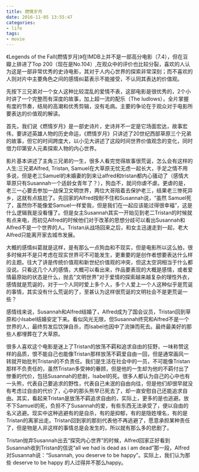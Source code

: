 ```yaml
---
title: 燃情岁月
date: 2016-11-05 13:55:47
categories:
- life
tags:
- movie
---
```


《Legends of the Fall(燃情岁月)》在IMDB上并不是一部高分电影（7.4），但在豆瓣上排进了Top 200（现在是No.104）,在观众中的评价也比较分裂，喜欢的人认为这是一部非常优秀的史诗电影，其对于人内心世界的探索非常深刻；而不喜欢的人则对片中主要角色之间的感情纠葛表示不能接受，不认同其表达的价值观。

先按下三兄弟对一个女人这种比较混乱的爱情不表，这部电影是很优秀的，2个小时讲了一个完整而有深度的故事，加上超一流的配乐（The ludlows），全片掌握有度的节奏，结局的高潮和优秀剪辑，没有毛病。主要的争论在于观众对于电影所要表达的价值观的解读。

首先，我们说《燃情岁月》是一部史诗片，史诗并不一定是它场面宏达，故事宏伟，要讲述英雄人物的历史命运，《燃情岁月》只讲述了20世纪西部草原三个兄弟的故事，但它的时间跨度大，以小见大讲述了这段时间世界价值观念的变化，同时借力印第安人元素探索人物的内心世界。

影片基本讲述了主角三兄弟的一生，很多人看完觉得故事很荒诞，怎么会有这样的人生:三兄弟Alfred, Tristan, Samuel在大草原无忧无虑一起长大，手足之情不用多说，但是老三Samuel的未婚妻的到来让alfred和tristan都内心骚动了（感情大草原只有Susannah一个适龄女青年了？），狗血不，就问你虐不虐。更虐的是，老三一心要去参加一战保卫文明世界，两位大哥陪着去保护老三，结果老三惨死异乡，这就有点尴尬了。先回家的Alfred按耐不住和Susannah说，“虽然 Samuel死了，虽然你不能像爱Samuel一样爱我，但是我们在一起应该能过得很幸福”，这是什么逻辑我是没看懂了。但是女主Susannah其实一开始见到老二Tristan的时候就有点来电，而初见Alfred的时候他们对于改革的思想分歧可以看出Susannah和Alfred不是一个世界的人。Tristan从战场回来之后，和女主迅速走到一起，老大Alfred只能离开家去城市发展。

大概的感情纠葛就是这样，是有那么一点狗血和不现实，但是电影所以这么拍，很多时候并不是只考虑在现实世界可不可能发生，更重要的是创作者想要表达什么样的主题。往大了讲是传统价值观和新世纪价值观的冲突，但这太空洞相当于什么都没说。只看这几个人的感情，大概可以看出来，作品要表现的大概是感情，或者爱情最原始的状态是什么，抛去"文明世界"对于爱情的探索越来越复杂的理性外衣，感情就是荒诞的，对于一个人同时爱上多个人，多个人爱上一个人这种似乎是荒诞的事情，其实没有什么荒诞的了，至甚认为这样很荒诞的文明社会不是更荒诞一些？

感情线来说，Susannah和Alfred结婚了，Alfred成为了国会议员，Tristan回到草原和小Isabel结婚安定下来。看似风光无限，但Susannah终究和Alfred不是一个世界的人，最终剪发后饮弹自杀，而Isabel也因中了流弹而死去。最终最美好的那些人都埋葬在了大草原。

很多人喜欢这个电影是迷上了Tristan的放荡不羁和追求自由的狂野，一味称赞这样的品质，恨不能自己也能像Tristan那样放荡不羁爱自由一回，但是通常画风一转就开始批判Tristan的不负责任。我们是生活在社会中的一员，不可能像Tristan那样不负责任的，虽然Tristan多受神的眷顾，但是他的一生却为他的不羁付出了惨重的代价，包括Susannah的悲剧，Isabel的死。很多人都认为自己的心中也有一头熊，代表自己要追求的野性，代表自己未泯的自由向往，但是他们却很早就没有考虑过自由的代价了，心中的那头熊早已死去了，却一直安慰自己还能追求自由。其实，看起来Tristan是放荡不羁追求自由的，实际上，更多的是也逃避。放不下Samuel的死，负担不了Susannah的爱，有些东西无法承受了，便以自由的名义逃避。现实中这种逃避有的是自杀，有的是抑郁，有的是隐姓埋名，有的是Tristan的离家出走。Tristan回到家的那刻代表他不再逃避了，愿意承担某种责任了，但是物是人非这样的事情总是会发生的，所以就有那么多的悲剧了。

Tristan抛弃Susannah出去“探究内心世界”的时候，Alfred回家正好看到Susannah收到Tristan的信说“all we had is dead as i am dead”那一段，Alfred对Susannah说：“Susannah, you deserve to be happy”。实际上，我们认为那些 deserve to be happy 的人过得并不那么happy。
